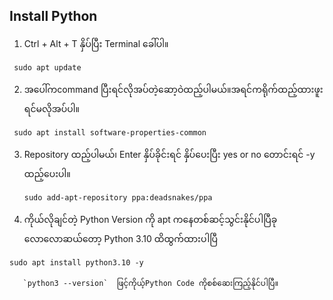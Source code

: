 ﻿**Install Python**
--

 1. Ctrl + Alt + T နှိပ်ပြီး  Terminal ခေါ်ပါ။

   ` sudo apt update`

 2. အပေါ်ကcommand ပြီးရင်လိုအပ်တဲ့ဆော့ဝဲထည့်ပါမယ်။အရင်ကရိုက်ထည့်ထားဖူးရင်မလိုအပ်ပါ။

   ` sudo apt install software-properties-common`

 3. Repository ထည့်ပါမယ်၊ Enter နှိပ်ခိုင်းရင် နှိပ်ပေးပြီး 
 yes or no တောင်းရင် -y ထည့်ပေးပါ။

    `sudo add-apt-repository ppa:deadsnakes/ppa`

 4. ကိုယ်လိုချင်တဲ့ Python Version ကို apt ကနေတစ်ဆင့်သွင်းနိုင်ပါပြီခုလောလောဆယ်တော့ Python 3.10 ထိထွက်ထားပါပြီ

   ```sudo apt install python3.10 -y```

       `python3 --version`  ဖြင့်ကိုယ့်Python Code ကိုစစ်ဆေးကြည့်နိုင်ပါပြီ။

